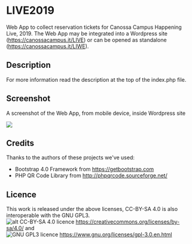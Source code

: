 # LIVE2019
Web App to collect reservation tickets for Canossa Campus Happening Live, 2019.
The Web App may be integrated into a Wordpress site (https://canossacampus.it/LIVE) or can be opened as standalone (https://canossacampus.it/LIWE).

## Description
For more information read the description at the top of the index.php file.

## Screenshot
A screenshot of the Web App, from mobile device, inside Wordpress site
<div style="margin:0 auto;"><img src="https://www.canossacampus.it/test/LabWeb/LIVE/live1819b/wp-content/campus/img/mobile-1.png"></div>

## Credits
Thanks to the authors of these projects we've used:
- Bootstrap 4.0 Framework from https://getbootstrap.com
- PHP QR Code Library from http://phpqrcode.sourceforge.net/

## Licence
This work is released under the above licenses, CC-BY-SA 4.0 is also interoperable with the GNU GPL3.<br/>
![alt CC-BY-SA 4.0](https://licensebuttons.net/l/by-sa/4.0/88x31.png) licence https://creativecommons.org/licenses/by-sa/4.0/ and<br/>
![GNU GPL3](https://www.gnu.org/graphics/gplv3-88x31.png) licence https://www.gnu.org/licenses/gpl-3.0.en.html
